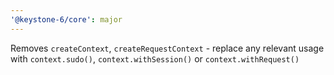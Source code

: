 ```yaml
---
'@keystone-6/core': major
---
```


Removes `createContext`, `createRequestContext` - replace any relevant usage with `context.sudo()`, `context.withSession()` or `context.withRequest()`
